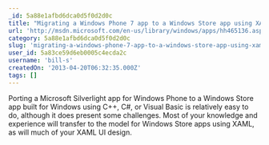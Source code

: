 ```yaml
---
_id: 5a88e1afbd6dca0d5f0d2d0c
title: "Migrating a Windows Phone 7 app to a Windows Store app using XAML"
url: 'http://msdn.microsoft.com/en-us/library/windows/apps/hh465136.aspx#mapping'
category: 5a88e1afbd6dca0d5f0d2d0c
slug: 'migrating-a-windows-phone-7-app-to-a-windows-store-app-using-xaml'
user_id: 5a83ce59d6eb0005c4ecda2c
username: 'bill-s'
createdOn: '2013-04-20T06:32:35.000Z'
tags: []
---
```


Porting a Microsoft Silverlight app for Windows Phone to a Windows Store app built for Windows using C++, C#, or Visual Basic is relatively easy to do, although it does present some challenges. Most of your knowledge and experience will transfer to the model for Windows Store apps using XAML, as will much of your XAML UI design.
